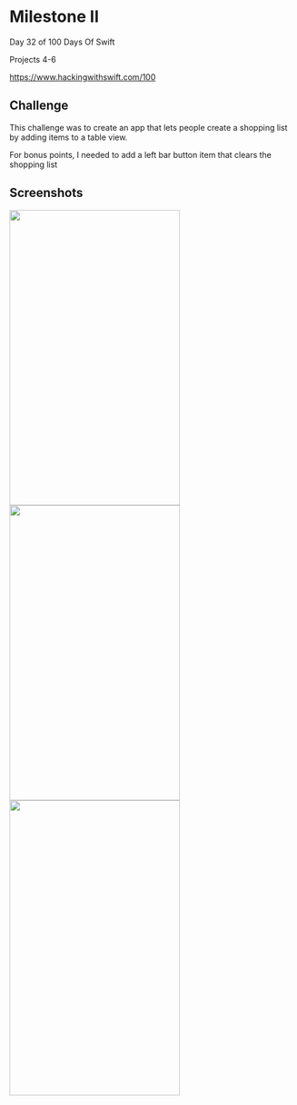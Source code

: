 # Milestone II

Day 32 of 100 Days Of Swift

Projects 4-6 

https://www.hackingwithswift.com/100

## Challenge

This challenge was to create an app that lets people create a shopping list by adding items to a table view.

For bonus points, I needed to add a left bar button item that clears the shopping list 

## Screenshots

<img src="https://github.com/vogtmano/Milestone-II/assets/92689831/321713d8-32ff-47e1-9d40-ad0e5de031fe" width=300 height=520>

<img src="https://github.com/vogtmano/Milestone-II/assets/92689831/8a3fd8e1-8f3f-4537-b09d-cae10983f7dd" width=300 height=520>

<img src="https://github.com/vogtmano/Milestone-II/assets/92689831/a5d184e1-0aaa-4477-af9a-2a9c9a144ded" width=300 height=520>
